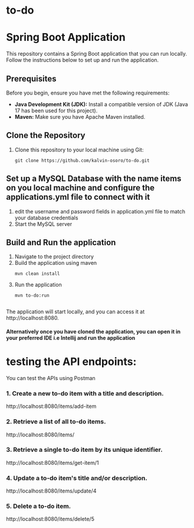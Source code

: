# to-do


# Spring Boot Application

This repository contains a Spring Boot application that you can run locally. Follow the instructions below to set up and run the application.

## Prerequisites

Before you begin, ensure you have met the following requirements:

- **Java Development Kit (JDK):** Install a compatible version of JDK (Java 17 has been used for this project).
- **Maven:** Make sure you have Apache Maven installed.

## Clone the Repository

1. Clone this repository to your local machine using Git:

   ```shell
   git clone https://github.com/kalvin-osoro/to-do.git

## Set up a MySQL Database with the name items on you local machine and configure the applications.yml file to connect with it
1. edit the username and password fields in application.yml file to match your database credentials
2. Start the MySQL server

## Build and Run the application

1. Navigate to the project directory
2. Build the application using maven
   ```shell
   mvn clean install
3. Run the application
   ```shell
   mvn to-do:run

   
The application will start locally, and you can access it at http://localhost:8080.

#### Alternatively once you have cloned the application, you can open it in your preferred IDE i.e Intellij and run the application   



# testing the API endpoints:
You can test the APIs using Postman


### 1. Create a new to-do item with a title and description.
   http://localhost:8080/items/add-item
### 2.  Retrieve a list of all to-do items.
  http://localhost:8080/items/
### 3. Retrieve a single to-do item by its unique identifier.
   http://localhost:8080/items/get-item/1
### 4.  Update a to-do item's title and/or description.
   http://localhost:8080/items/update/4
### 5. Delete a to-do item.
   http://localhost:8080/items/delete/5
   
   





   
